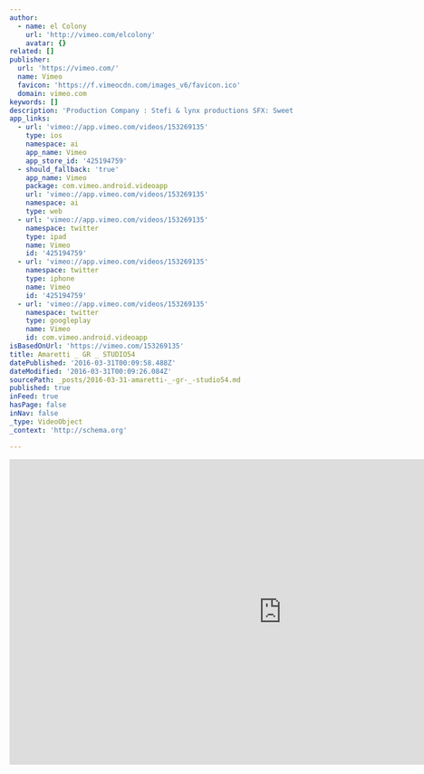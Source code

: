 ```yaml
---
author:
  - name: el Colony
    url: 'http://vimeo.com/elcolony'
    avatar: {}
related: []
publisher:
  url: 'https://vimeo.com/'
  name: Vimeo
  favicon: 'https://f.vimeocdn.com/images_v6/favicon.ico'
  domain: vimeo.com
keywords: []
description: 'Production Company : Stefi & lynx productions SFX: Sweet motion control studio Dir/D.oP. : Spyros Zervos'
app_links:
  - url: 'vimeo://app.vimeo.com/videos/153269135'
    type: ios
    namespace: ai
    app_name: Vimeo
    app_store_id: '425194759'
  - should_fallback: 'true'
    app_name: Vimeo
    package: com.vimeo.android.videoapp
    url: 'vimeo://app.vimeo.com/videos/153269135'
    namespace: ai
    type: web
  - url: 'vimeo://app.vimeo.com/videos/153269135'
    namespace: twitter
    type: ipad
    name: Vimeo
    id: '425194759'
  - url: 'vimeo://app.vimeo.com/videos/153269135'
    namespace: twitter
    type: iphone
    name: Vimeo
    id: '425194759'
  - url: 'vimeo://app.vimeo.com/videos/153269135'
    namespace: twitter
    type: googleplay
    name: Vimeo
    id: com.vimeo.android.videoapp
isBasedOnUrl: 'https://vimeo.com/153269135'
title: Amaretti _ GR _ STUDIO54
datePublished: '2016-03-31T00:09:58.488Z'
dateModified: '2016-03-31T00:09:26.084Z'
sourcePath: _posts/2016-03-31-amaretti-_-gr-_-studio54.md
published: true
inFeed: true
hasPage: false
inNav: false
_type: VideoObject
_context: 'http://schema.org'

---
```

<iframe src="https://cdn.embedly.com/widgets/media.html?src=https%3A%2F%2Fplayer.vimeo.com%2Fvideo%2F153269135&amp;url=https%3A%2F%2Fvimeo.com%2F153269135&amp;image=http%3A%2F%2Fi.vimeocdn.com%2Fvideo%2F553506354_960.jpg&amp;key=b7d04c9b404c499eba89ee7072e1c4f7&amp;type=text%2Fhtml&amp;schema=vimeo" width="960" height="540" scrolling="no" frameborder="0" allowfullscreen="allowfullscreen" style=""></iframe>